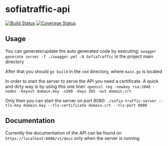 # sofiatraffic-api

[![Build Status](https://travis-ci.org/NikolayGenov/sofiatraffic-api.svg?branch=master)](https://travis-ci.org/NikolayGenov/sofiatraffic-api)
[![Coverage Status](https://coveralls.io/repos/github/NikolayGenov/sofiatraffic-api/badge.svg?branch=master)](https://coveralls.io/github/NikolayGenov/sofiatraffic-api?branch=master)

## Usage
You can generate/update the auto generated code by executing:
`swagger generate server -f ./swagger.yml -A SofiaTraffic`
in the project main directory

After that you should `go build` in the `cmd` directory, where `main.go` is located

In order to start the server to serve the API you need a certificate.
A quick and dirty way is by using this one liner:
`openssl req -newkey rsa:2048 -nodes -keyout domain.key -x509 -days 365 -out domain.crt`

Only then you can start the server on port 8080:
`./sofia-traffic-server --tls-key domain.key --tls-certificate domain.crt --tls-port 8080`

## Documentation
Currently the documentation of the API can be found on `https://localhost:8080/v1/docs`
only when the server is running
